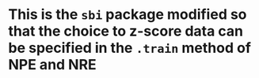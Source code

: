 # This is the `sbi` package modified so that the choice to z-score data can be specified in the `.train` method of NPE and NRE
